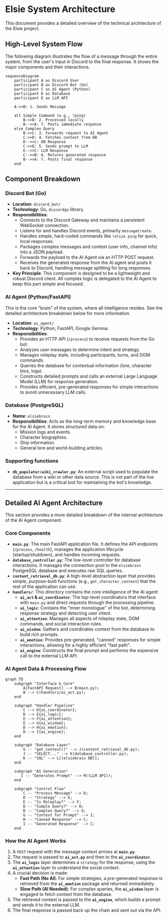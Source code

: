 # Elsie System Architecture

This document provides a detailed overview of the technical architecture of the Elsie project.

## High-Level System Flow

The following diagram illustrates the flow of a message through the entire system, from the user's input in Discord to the final response. It shows the major components and their interactions.

```mermaid
sequenceDiagram
    participant A as Discord User
    participant B as Discord Bot (Go)
    participant C as AI Agent (Python)
    participant D as Database
    participant E as LLM API

    A->>B: 1. Sends Message
    
    alt Simple Command (e.g., !ping)
        B->>B: 2. Processed locally
        B-->>A: 7. Posts immediate response
    else Complex Query
        B->>C: 3. Forwards request to AI Agent
        C->>D: 4. Fetches context from DB
        D-->>C: DB Response
        C->>E: 5. Sends prompt to LLM
        E-->>C: LLM Response
        C-->>B: 6. Returns generated response
        B-->>A: 7. Posts final response
    end
```

## Component Breakdown

### Discord Bot (Go)

-   **Location**: `discord_bot/`
-   **Technology**: Go, `discordgo` library.
-   **Responsibilities**:
    -   Connects to the Discord Gateway and maintains a persistent WebSocket connection.
    -   Listens for and handles Discord events, primarily `messageCreate`.
    -   Handles simple, hard-coded commands like `!elsie ping` for quick, local responses.
    -   Packages complex messages and context (user info, channel info) into a JSON payload.
    -   Forwards the payload to the AI Agent via an HTTP POST request.
    -   Receives the generated response from the AI agent and posts it back to Discord, handling message splitting for long responses.
-   **Key Principle**: This component is designed to be a lightweight and robust Discord client. All complex logic is delegated to the AI Agent to keep this part simple and focused.

### AI Agent (Python/FastAPI)

This is the core "brain" of the system, where all intelligence resides. See the detailed architecture breakdown below for more information.

-   **Location**: `ai_agent/`
-   **Technology**: Python, FastAPI, Google Gemma.
-   **Responsibilities**:
    -   Provides an HTTP API (`/process`) to receive requests from the Go bot.
    -   Analyzes user messages to determine intent and strategy.
    -   Manages roleplay state, including participants, turns, and DGM commands.
    -   Queries the database for contextual information (lore, character bios, logs).
    -   Constructs detailed prompts and calls an external Large Language Model (LLM) for response generation.
    -   Provides efficient, pre-generated responses for simple interactions to avoid unnecessary LLM calls.

### Database (PostgreSQL)

-   **Name**: `elsiebrain`
-   **Responsibilities**: Acts as the long-term memory and knowledge base for the AI Agent. It stores structured data on:
    -   Mission logs and events.
    -   Character biographies.
    -   Ship information.
    -   General lore and world-building articles.

### Supporting functions
- **`db_populator/wiki_crawler.py`**: An external script used to populate the database from a wiki or other data source. This is not part of the live application but is a critical tool for maintaining the bot's knowledge. 

---

## Detailed AI Agent Architecture

This section provides a more detailed breakdown of the internal architecture of the AI Agent component.

### Core Components

-   **`main.py`**: The main FastAPI application file. It defines the API endpoints (`/process`, `/health`), manages the application lifecycle (startup/shutdown), and handles incoming requests.
-   **`database_controller.py`**: The low-level controller for database interactions. It manages the connection pool to the `elsiebrain` PostgreSQL database and executes raw SQL queries.
-   **`content_retrieval_db.py`**: A high-level abstraction layer that provides simple, purpose-built functions (e.g., `get_character_context`) that the rest of the application can use.
-   **`handlers/`**: This directory contains the core intelligence of the AI agent:
    -   **`ai_act` & `ai_coordinator`**: The top-level coordinators that interface with `main.py` and direct requests through the processing pipeline.
    -   **`ai_logic`**: Contains the "inner monologue" of the bot, determining response strategy and detecting user intent.
    -   **`ai_attention`**: Manages all aspects of roleplay state, DGM commands, and social interaction rules.
    -   **`ai_wisdom`**: Gathers and coordinates context from the database to build rich prompts.
    -   **`ai_emotion`**: Provides pre-generated, "canned" responses for simple interactions, allowing for a highly efficient "fast path".
    -   **`ai_engine`**: Constructs the final prompt and performs the expensive call to the external LLM API.

### AI Agent Data & Processing Flow

```mermaid
graph TD
    subgraph "Interface & Core"
        A[FastAPI Request] --> B(main.py);
        B --> C(handlers/ai_act.py);
    end

    subgraph "Handler Pipeline"
        C --> D{ai_coordinator};
        D --> E{ai_logic};
        E --> F{ai_attention};
        E --> G{ai_wisdom};
        D --> H{ai_emotion};
        D --> I{ai_engine};
    end

    subgraph "Database Layer"
        G -- "get_context()" --> J(content_retrieval_db.py);
        J -- "SELECT..." --> K(database_controller.py);
        K -- "SQL" --> L[(elsiebrain DB)];
    end
    
    subgraph "AI Generation"
       I -- "Generates Prompt" --> M((LLM API));
    end

    subgraph "Control Flow"
        C -- "Process Message" --> D;
        D -- "Strategy" --> E;
        E -- "Is Roleplay?" --> F;
        D -- "Simple Query?" --> H;
        D -- "Complex Query?" --> G;
        G -- "Context for Prompt" --> I;
        H -- "Canned Response" --> C;
        I -- "Generated Response" --> C;
    end
```

### How the AI Agent Works

1.  A `POST` request with the message context arrives at **`main.py`**.
2.  The request is passed to **`ai_act.py`** and then to the **`ai_coordinator`**.
3.  The **`ai_logic`** layer determines a `strategy` for the response, using the **`ai_attention`** layer to understand the social context.
4.  A crucial decision is made:
    -   **Fast Path (No AI)**: For simple strategies, a pre-generated response is retrieved from the **`ai_emotion`** package and returned immediately.
    -   **Slow Path (AI Needed)**: For complex queries, the **`ai_wisdom`** layer is engaged to fetch context from the database.
5.  The retrieved context is passed to the **`ai_engine`**, which builds a prompt and sends it to the external LLM.
6.  The final response is passed back up the chain and sent out via the API.
